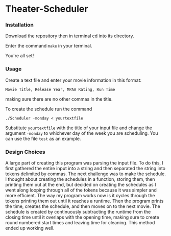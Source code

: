# Theater-Scheduler

### Installation 
Download the repository then in terminal cd into its directory.

Enter the command `make` in your terminal.

You're all set!

### Usage

Create a text file and enter your movie information in this format:

`Movie Title, Release Year, MPAA Rating, Run Time`

making sure there are no other commas in the title.

To create the schedule run the command 

`./Scheduler -monday < yourtextfile`

Substitute `yourtextfile` with the title of your input file and change the argument `-monday` to whichever day of the week you are scheduling. You can use the file `test` as an example.

### Design Choices
A large part of creating this program was parsing the input file. To do this, I first gathered the entire input into a string and then separated the string into tokens delimited by commas. The next challenge was to make the schedule. I thought about creating the schedules in a function, storing them, then printing them out at the end, but decided on creating the schedules as I went along looping through all of the tokens because it was simpler and more efficient. The way my program works now is it cycles through the tokens printing them out until it reaches a runtime. Then the program prints the time, creates the schedule, and then moves on to the next movie. The schedule is created by continuously subtracting the runtime from the closing time until it overlaps with the opening time, making sure to create round numbered start times and leaving time for cleaning. This method ended up working well.
